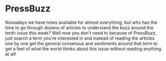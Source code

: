 # PressBuzz
Nowadays we have news available for almost everything, but who has the time to go through dozens of articles to understand the buzz around the tenth issue this week? Well now you don't need to because of PressBuzz, just search a term you're interested in and instead of reading the articles one by one get the general consensus and sentiments around that term to get a feel of what the world thinks about this issue without reading anything at all!

